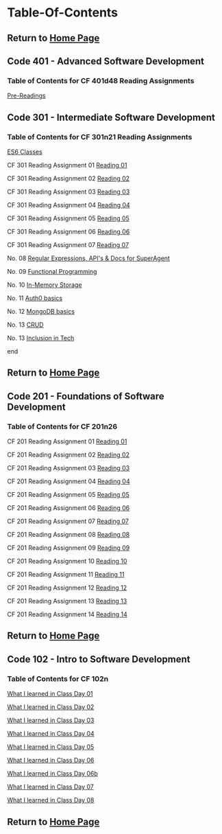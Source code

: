 # Table-Of-Contents

## Return to [Home Page](README.md)

## Code 401 - Advanced Software Development

### Table of Contents for CF 401d48 Reading Assignments

[Pre-Readings](/CF401/pre-readings.md)

## Code 301 - Intermediate Software Development

### Table of Contents for CF 301n21 Reading Assignments

[ES6 Classes](/CF301/es6-classes.md)

CF 301 Reading Assignment 01 [Reading 01](/CF301/read-01.md)

CF 301 Reading Assignment 02 [Reading 02](/CF301/read-02.md)

CF 301 Reading Assignment 03 [Reading 03](/CF301/read-03.md)

CF 301 Reading Assignment 04 [Reading 04](/CF301/read-04.md)

CF 301 Reading Assignment 05 [Reading 05](/CF301/read-05.md)

CF 301 Reading Assignment 06 [Reading 06](/CF301/read-06.md)

CF 301 Reading Assignment 07 [Reading 07](/CF301/read-07.md)

No. 08 [Regular Expressions, API's & Docs for SuperAgent](/CF301/read-08.md)

No. 09 [Functional Programming](/CF301/read-09.md)

No. 10 [In-Memory Storage](/CF301/read-10.md)

No. 11 [Auth0 basics](/CF301/read-11.md)

No. 12 [MongoDB basics](/CF301/read-12.md)

No. 13 [CRUD](/CF301/read-13.md)

No. 13 [Inclusion in Tech](/CF301/read-14.md)

end

## Return to [Home Page](README.md)

## Code 201 - Foundations of Software Development

### Table of Contents for CF 201n26

CF 201 Reading Assignment 01 [Reading 01](/CF201/read-01.md)

CF 201 Reading Assignment 02 [Reading 02](/CF201/read-02.md)

CF 201 Reading Assignment 03 [Reading 03](/CF201/read-03.md)

CF 201 Reading Assignment 04 [Reading 04](/CF201/read-04.md)

CF 201 Reading Assignment 05 [Reading 05](/CF201/read-05.md)

CF 201 Reading Assignment 06 [Reading 06](/CF201/read-06.md)

CF 201 Reading Assignment 07 [Reading 07](/CF201/read-07.md)

CF 201 Reading Assignment 08 [Reading 08](/CF201/read-08.md)

CF 201 Reading Assignment 09 [Reading 09](/CF201/read-09.md)

CF 201 Reading Assignment 10 [Reading 10](/CF201/read-10.md)

CF 201 Reading Assignment 11 [Reading 11](/CF201/read-11.md)

CF 201 Reading Assignment 12 [Reading 12](/CF201/read-12.md)

CF 201 Reading Assignment 13 [Reading 13](/CF201/read-13.md)

CF 201 Reading Assignment 14 [Reading 14](/CF201/read-14.md)

## Return to [Home Page](README.md)

## Code 102 - Intro to Software Development

### Table of Contents for CF 102n

[What I learned in Class Day 01](/CF102/Read01.md)

[What I learned in Class Day 02](/CF102/Read02.md)

[What I learned in Class Day 03](/CF102/Read03.md)

[What I learned in Class Day 04](/CF102/Read04.md)

[What I learned in Class Day 05](/CF102/Read05.md)

[What I learned in Class Day 06](/CF102/Read06.md)

[What I learned in Class Day 06b](/CF102/Read06b.md)

[What I learned in Class Day 07](/CF102/Read07.md)

[What I learned in Class Day 08](/CF102/read08.md)

## Return to [Home Page](README.md)
